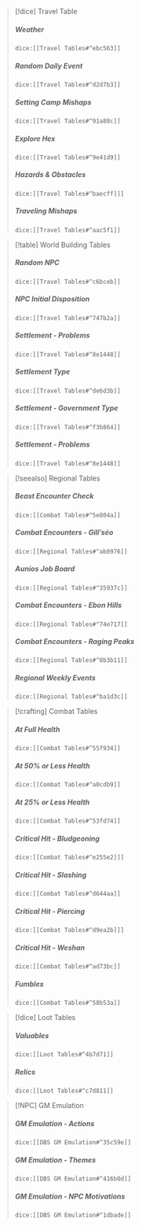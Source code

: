 > [!dice] Travel Table
> ##### Weather
>`dice:[[Travel Tables#^ebc563]]`
>
>##### Random Daily Event
>`dice:[[Travel Tables#^d2d7b3]]`
>
>#####  Setting Camp Mishaps
>`dice:[[Travel Tables#^91a88c]]`
>
>#####  Explore Hex
>`dice:[[Travel Tables#^9e41d9]]`
>
>#####  Hazards & Obstacles
>`dice:[[Travel Tables#^baecff]]]`
>
>##### Traveling Mishaps
>`dice:[[Travel Tables#^aac5f1]]`
>

> [!table] World Building Tables
>##### Random NPC
>`dice:[[Travel Tables#^c6bceb]]`
>
>##### NPC Initial Disposition
>`dice:[[Travel Tables#^747b2a]]`
>
>##### Settlement - Problems
>`dice:[[Travel Tables#^8e1448]]`
>
>##### Settlement Type
>`dice:[[Travel Tables#^de6d3b]]`
>
>##### Settlement - Government Type
>`dice:[[Travel Tables#^f3b864]]`
>
>##### Settlement - Problems
>`dice:[[Travel Tables#^8e1448]]`

>[!seealso] Regional Tables
>##### Beast Encounter Check
>`dice:[[Combat Tables#^5e804a]]`
>
>##### Combat Encounters - Gill’séo
>`dice:[[Regional Tables#^ab8976]]`
>
>##### Aunios Job Board
>`dice:[[Regional Tables#^35937c]]`
>
>##### Combat Encounters - Ebon Hills
>`dice:[[Regional Tables#^74e717]]`
>
>##### Combat Encounters - Raging Peaks
>`dice:[[Regional Tables#^8b3b11]]`
>
>##### Regional Weekly Events
>`dice:[[Regional Tables#^ba1d3c]]`

>[!crafting] Combat Tables
>##### At Full Health
>`dice:[[Combat Tables#^55f934]]`
>
>##### At 50% or Less Health
>`dice:[[Combat Tables#^a0cdb9]]`
>
>##### At 25% or Less Health
>`dice:[[Combat Tables#^53fd74]]`
>
>##### Critical Hit - Bludgeoning
>`dice:[[Combat Tables#^e255e2]]]`
>
>##### Critical Hit - Slashing
>`dice:[[Combat Tables#^d644aa]]`
>
>##### Critical Hit - Piercing
>`dice:[[Combat Tables#^d9ea2b]]]`
>
>##### Critical Hit - Weshan
>`dice:[[Combat Tables#^ad73bc]]`
>
>##### Fumbles
>`dice:[[Combat Tables#^58b53a]]`

>[!dice] Loot Tables
>##### Valuables
>`dice:[[Loot Tables#^4b7d71]]`
>
>##### Relics
>`dice:[[Loot Tables#^c7d811]]`

>[!NPC] GM Emulation
>
>##### GM Emulation - Actions
>`dice:[[DBS GM Emulation#^35c59e]]`
>
>##### GM Emulation - Themes
>`dice:[[DBS GM Emulation#^416b0d]]`
>
>##### GM Emulation - NPC Motivations
>`dice:[[DBS GM Emulation#^1dbade]]`
>